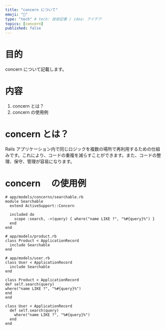 ```yaml
---
title: "concern について"
emoji: "📝"
type: "tech" # tech: 技術記事 / idea: アイデア
topics: [concern]
published: false
---
```


# 目的

concern について記載します。

# 内容

1. concern とは？
2. concern の使用例

# concern とは？

Rails アプリケーション内で同じロジックを複数の場所で再利用するための仕組みです。これにより、コードの重複を減らすことができます。また、コードの整理、保守、管理が容易になります。

# concern 　の使用例

```
# app/models/concerns/searchable.rb
module Searchable
  extend ActiveSupport::Concern

  included do
    scope :search, ->(query) { where("name LIKE ?", "%#{query}%") }
  end
end
```

```
# app/models/product.rb
class Product < ApplicationRecord
  include Searchable
end
```

```
# app/models/user.rb
class User < ApplicationRecord
  include Searchable
end
```

```
class Product < ApplicationRecord
def self.search(query)
where("name LIKE ?", "%#{query}%")
end
end
```
```
class User < ApplicationRecord
  def self.search(query)
    where("name LIKE ?", "%#{query}%")
  end
end
```